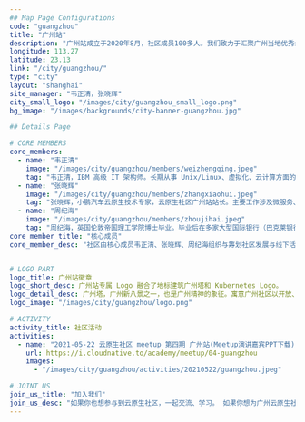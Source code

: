 ```yaml
---
## Map Page Configurations
code: "guangzhou"
title: "广州站"
description: "广州站成立于2020年8月，社区成员100多人。我们致力于汇聚广州当地优秀云原生人才，连接云原生开源社区与开发者，通过举办丰富的线上和线下的活动，促进云原生技术交流和推广！同时我们欢迎广州云原生企业和开发者加入，积极参与共建社区。"
longitude: 113.27
latitude: 23.13
link: "/city/guangzhou/"
type: "city"
layout: "shanghai"
site_manager: "韦正清，张晓辉"
city_small_logo: "/images/city/guangzhou_small_logo.png"
bg_image: "/images/backgrounds/city-banner-guangzhou.jpg"

## Details Page

# CORE MEMBERS
core_members:
  - name: "韦正清"
    image: "/images/city/guangzhou/members/weizhengqing.jpeg"
    tag: "韦正清，IBM 高级 IT 架构师。长期从事 Unix/Linux、虚拟化、云计算方面的技术咨询工作；当前工作涉及金融行业开源系统及云原生应用的建设与推广。"
  - name: "张晓辉"
    image: "/images/city/guangzhou/members/zhangxiaohui.jpeg"
    tag: "张晓辉，小鹏汽车云原生技术专家，云原生社区广州站站长。主要工作涉及微服务、Docker、Kubernetes、DevOps 等，有丰富的基础架构、云原生实践经验。"
  - name: "周纪海"
    image: "/images/city/guangzhou/members/zhoujihai.jpeg"
    tag: "周纪海，英国伦敦帝国理工学院博士毕业。毕业后在多家大型国际银行（巴克莱银行，汇丰银行等）从事 DevOps 和 DevSecOps 的转型工作。2019 年加入腾讯。从 2018 到 2020 年间，受邀在国内外 30 多场技术峰会上分享 DevOps 和 DevSecOps 经验。"  
core_member_title: "核心成员"
core_member_desc: "社区由核心成员韦正清、张晓辉、周纪海组织与筹划社区发展与线下活动等事宜。我们热爱开源事业，热爱云原生技术。希望有更多人加入社区，一起努力促进云原生技术在广州开花结果。"


# LOGO PART
logo_title: 广州站徽章
logo_short_desc: 广州站专属 Logo 融合了地标建筑广州塔和 Kubernetes Logo。
logo_detail_desc: 广州塔，广州新八景之一，也是广州精神的象征。寓意广州社区以开放、进取、拼搏的态度拥抱云原生，促进云原生的繁荣。
logo_image: "/images/city/guangzhou/logo.png"

# ACTIVITY
activity_title: 社区活动
activities:
  - name: "2021-05-22 云原生社区 meetup 第四期 广州站(Meetup演讲嘉宾PPT下载)"
    url: https://i.cloudnative.to/academy/meetup/04-guangzhou
    images: 
      - "/images/city/guangzhou/activities/20210522/guangzhou.jpeg"

# JOINT US
join_us_title: "加入我们"
join_us_desc: "如果你也想参与到云原生社区，一起交流、学习。 如果你想为广州云原生社区的强大贡献一份自己的力量，请扫码关注下方微信公众号。如需加入微信群，请通过公众号后台回复`广州站`，站长将邀请您加入广州站群。"
---
```


